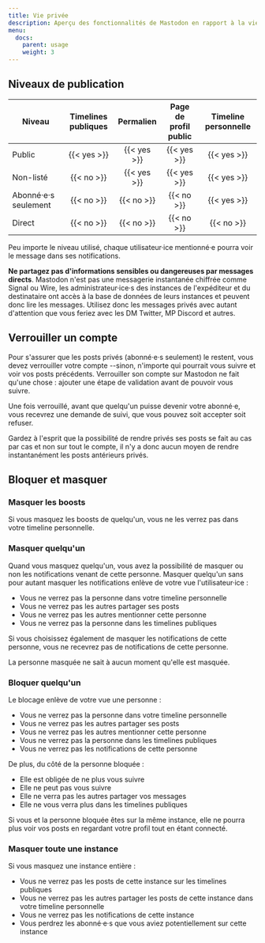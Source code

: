 ```yaml
---
title: Vie privée
description: Aperçu des fonctionnalités de Mastodon en rapport à la vie privée et leurs implications
menu:
  docs:
    parent: usage
    weight: 3
---
```


## Niveaux de publication

|Niveau|Timelines publiques|Permalien|Page de profil public|Timeline personnelle|
|-----|:--------------:|:-------:|:----------:|:--------:|
|Public|{{< yes >}}|{{< yes >}}|{{< yes >}}|{{< yes >}}|
|Non-listé|{{< no >}}|{{< yes >}}|{{< yes >}}|{{< yes >}}|
|Abonné·e·s seulement|{{< no >}}|{{< no >}}|{{< no >}}|{{< yes >}}|
|Direct|{{< no >}}|{{< no >}}|{{< no >}}|{{< no >}}|

Peu importe le niveau utilisé, chaque utilisateur·ice mentionné·e pourra voir le message dans ses notifications.

**Ne partagez pas d'informations sensibles ou dangereuses par messages directs**. Mastodon n'est pas une messagerie instantanée chiffrée comme Signal ou Wire, les administrateur·ice·s des instances de l'expéditeur et du destinataire ont accès à la base de données de leurs instances et peuvent donc lire les messages. Utilisez donc les messages privés avec autant d'attention que vous feriez avec les DM Twitter, MP Discord et autres.

## Verrouiller un compte

Pour s'assurer que les posts privés (abonné·e·s seulement) le restent, vous devez verrouiller votre compte --sinon, n'importe qui pourrait vous suivre et voir vos posts précédents. Verrouiller son compte sur Mastodon ne fait qu'une chose : ajouter une étape de validation avant de pouvoir vous suivre.

Une fois verrouillé, avant que quelqu'un puisse devenir votre abonné·e, vous recevrez une demande de suivi, que vous pouvez soit accepter soit refuser.

Gardez à l'esprit que la possibilité de rendre privés ses posts se fait au cas par cas et non sur tout le compte, il n'y a donc aucun moyen de rendre instantanément les posts antérieurs privés.

## Bloquer et masquer
### Masquer les boosts

Si vous masquez les boosts de quelqu'un, vous ne les verrez pas dans votre timeline personnelle.

### Masquer quelqu'un

Quand vous masquez quelqu'un, vous avez la possibilité de masquer ou non les notifications venant de cette personne. Masquer quelqu'un sans pour autant masquer les notifications enlève de votre vue l'utilisateur·ice :

- Vous ne verrez pas la personne dans votre timeline personnelle
- Vous ne verrez pas les autres partager ses posts
- Vous ne verrez pas les autres mentionner cette personne
- Vous ne verrez pas la personne dans les timelines publiques

Si vous choisissez également de masquer les notifications de cette personne, vous ne recevrez pas de notifications de cette personne.

La personne masquée ne sait à aucun moment qu'elle est masquée.

### Bloquer quelqu'un

Le blocage enlève de votre vue une personne :

- Vous ne verrez pas la personne dans votre timeline personnelle
- Vous ne verrez pas les autres partager ses posts
- Vous ne verrez pas les autres mentionner cette personne
- Vous ne verrez pas la personne dans les timelines publiques
- Vous ne verrez pas les notifications de cette personne

De plus, du côté de la personne bloquée :

- Elle est obligée de ne plus vous suivre
- Elle ne peut pas vous suivre
- Elle ne verra pas les autres partager vos messages
- Elle ne vous verra plus dans les timelines publiques

Si vous et la personne bloquée êtes sur la même instance, elle ne pourra plus voir vos posts en regardant votre profil tout en étant connecté.

### Masquer toute une instance

Si vous masquez une instance entière :

- Vous ne verrez pas les posts de cette instance sur les timelines publiques
- Vous ne verrez pas les autres partager les posts de cette instance dans votre timeline personnelle
- Vous ne verrez pas les notifications de cette instance
- Vous perdrez les abonné·e·s que vous aviez potentiellement sur cette instance

